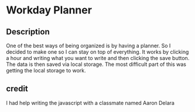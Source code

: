 # Workday Planner

## Description
 
 One of the best ways of being organized is by having a planner. So I decided to make one so I can stay on top of everything. It works by clicking a hour and writing what you want to write and then clicking the save button. The data is then saved via local storage. The most difficult part of this was getting the local storage to work.



 ## credit
 I had help writing the javascript with a classmate named Aaron Delara
